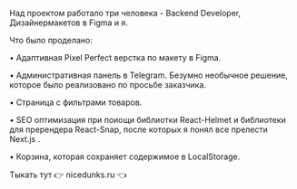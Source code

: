 Над проектом работало три человека - Backend Developer, Дизайнермакетов в Figma и я.

Что было проделано:

• Адаптивная Pixel Perfect верстка по макету в Figma.

• Административная панель в Telegram. Безумно необычное решение, которое было реализовано по просьбе заказчика.

• Страница с фильтрами товаров.

• SEO оптимизация при поиощи библиотки React-Helmet и библиотеки для пререндера React-Snap, после которых я понял все прелести Next.js .

• Корзина, которая сохраняет содержимое в LocalStorage.

Тыкать тут 👉 nicedunks.ru 👈
